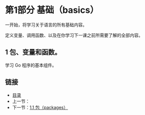 # 第1部分 基础（basics）

一开始，将学习关于语言的所有基础内容。

定义变量、调用函数、以及在你学习下一课之前所需要了解的全部内容。

## 1 包、变量和函数。

学习 Go 程序的基本组件。

## 链接
* [目录](https://github.com/gnefiy/go-tour-zh/blob/master/README.md)
* 上一节：
* 下一节：[1.1 包（packages）](https://github.com/gnefiy/go-tour-zh/blob/master/tour/basics/01.01.md)
